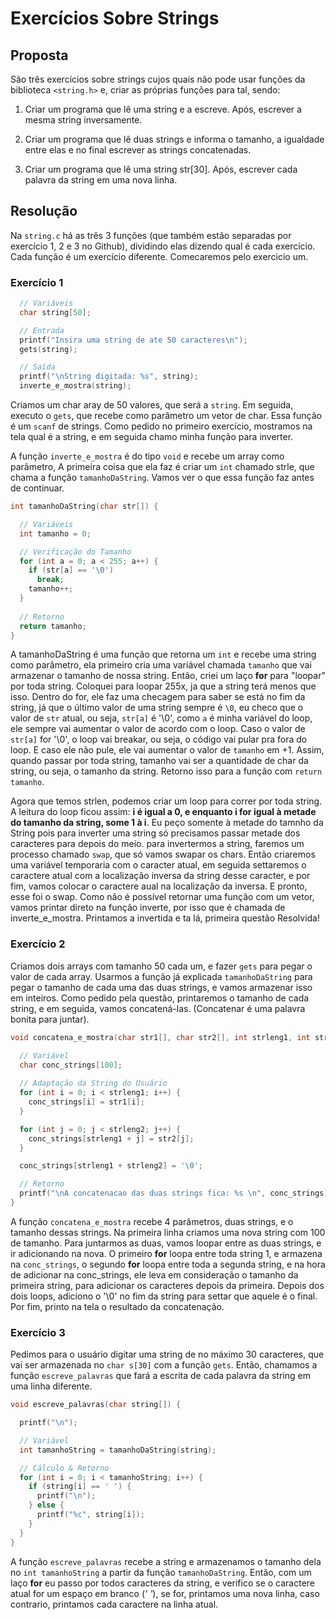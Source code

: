 # Exercícios Sobre Strings

## Proposta

São três exercícios sobre strings cujos quais não pode usar funções da biblioteca `<string.h>` e, criar as próprias funções para tal, sendo:

1. Criar um programa que lê uma string e a escreve. Após, escrever a mesma string inversamente.

2. Criar um programa que lê duas strings e informa o tamanho, a igualdade entre elas e no final escrever as strings concatenadas.

3. Criar um programa que lê uma string str\[30\]. Após, escrever cada palavra da string em uma nova linha.

## Resolução

Na `string.c` há as três 3 funções (que também estão separadas por exercício 1, 2 e 3 no Github), dividindo elas dizendo qual é cada exercício. Cada função é um exercício diferente. Comecaremos pelo exercicio um.

### Exercício 1

```c
  // Variáveis  
  char string[50];

  // Entrada
  printf("Insira uma string de ate 50 caracteres\n");
  gets(string);

  // Saída
  printf("\nString digitada: %s", string);
  inverte_e_mostra(string);  
```

Criamos um char aray de 50 valores, que será a `string`. Em seguida, executo o `gets`, que recebe como parâmetro um vetor de char. Essa função é um `scanf` de strings. Como pedido no primeiro exercício, mostramos na tela qual é a string, e em seguida chamo minha função para inverter.

A função `inverte_e_mostra` é do tipo `void` e recebe um array como parâmetro, A primeira coisa que ela faz é criar um `int` chamado strle, que chama a função `tamanhoDaString`. Vamos ver o que essa função faz antes de continuar.

```c
int tamanhoDaString(char str[]) {

  // Variáveis
  int tamanho = 0;

  // Verificação do Tamanho
  for (int a = 0; a < 255; a++) {
    if (str[a] == '\0')
      break;
    tamanho++;
  }
  
  // Retorno
  return tamanho;
}
```

A tamanhoDaString é uma função que retorna um `int` e recebe uma string como parâmetro, ela primeiro cria uma variável chamada `tamanho` que vai armazenar o tamanho de nossa string. Então, criei um laço **for** para "loopar" por toda string. Coloquei para loopar 255x, ja que a string terá menos que isso. Dentro do for, ele faz uma checagem para saber se está no fim da string, já que o último valor de uma string sempre é `\0`, eu checo que o valor de `str` atual, ou seja, `str[a]` é '\0', como `a` é minha variável do loop, ele sempre vai aumentar o valor de acordo com o loop. Caso o valor de `str[a]` for '\0', o loop vai breakar, ou seja, o código vai pular pra fora do loop.  E caso ele não pule, ele vai aumentar o valor de `tamanho` em +1. Assim, quando passar por toda string, tamanho vai ser a quantidade de char da string, ou seja,  o tamanho da string. Retorno isso para a função com `return tamanho`.

Agora que temos strlen, podemos criar um loop para correr por toda string. A leitura do loop ficou assim: **i é igual a 0, e enquanto i for igual à metade do tamanho da string, some 1 à i**. Eu peço somente à metade do tamnho da String pois para inverter uma string só precisamos passar metade dos caracteres para depois do meio. para invertermos a string, faremos um processo chamado `swap`, que só vamos swapar os chars. Então criaremos uma variável temporaria com o caracter atual, em seguida settaremos o caractere atual com a localização inversa da string desse caracter, e por fim, vamos colocar o caractere aual na localização da inversa. E pronto, esse foi o swap. Como não é possível retornar uma função com um vetor, vamos printar direto na função inverte, por isso que é chamada de inverte_e_mostra. Printamos a invertida e ta lá, primeira questão Resolvida!

### Exercício 2

Criamos dois arrays com tamanho 50 cada um, e fazer `gets` para pegar o valor de cada array. Usarmos a função já explicada `tamanhoDaString` para pegar o tamanho de cada uma das duas strings, e vamos armazenar isso em inteiros. Como pedido pela questão, printaremos o tamanho de cada string, e em seguida, vamos concatená-las. (Concatenar é uma palavra bonita para juntar).

```c
void concatena_e_mostra(char str1[], char str2[], int strleng1, int strleng2) {

  // Variável  
  char conc_strings[100];
  
  // Adaptação da String do Usuário
  for (int i = 0; i < strleng1; i++) {
    conc_strings[i] = str1[i];
  }

  for (int j = 0; j < strleng2; j++) {
    conc_strings[strleng1 + j] = str2[j];
  }

  conc_strings[strleng1 + strleng2] = '\0';

  // Retorno
  printf("\nA concatenacao das duas strings fica: %s \n", conc_strings);
}
```

A função `concatena_e_mostra` recebe 4 parâmetros, duas strings, e o tamanho dessas strings. Na primeira linha criamos uma nova string com 100 de tamanho. Para juntarmos as duas, vamos loopar entre as duas strings, e ir adicionando na nova. O primeiro **for** loopa entre toda string 1, e armazena na `conc_strings`, o segundo **for** loopa entre toda a segunda string, e na hora de adicionar na conc_strings, ele leva em consideração o tamanho da primeira string, para adicionar os caracteres depois da primeira. Depois dos dois loops, adiciono o '\0' no fim da string para settar que aquele é o final. Por fim, printo na tela o resultado da concatenação.

### Exercício 3

Pedimos para o usuário digitar uma string de no máximo 30 caracteres, que vai ser armazenada no `char s[30]` com a função `gets`. Então, chamamos a função `escreve_palavras` que fará a escrita de cada palavra da string em uma linha diferente.

```c
void escreve_palavras(char string[]) {

  printf("\n");

  // Variável
  int tamanhoString = tamanhoDaString(string);

  // Cálculo & Retorno
  for (int i = 0; i < tamanhoString; i++) {
    if (string[i] == ' ') {
      printf("\n");
    } else {
      printf("%c", string[i]);
    }
  }
}
```

A função `escreve_palavras` recebe a string e armazenamos o tamanho dela no `int tamanhoString` a partir da função `tamanhoDaString`. Então, com um laço **for** eu passo por todos caracteres da string, e verifico se o caractere atual for um espaço em branco (_' '_), se for, printamos uma nova linha, caso contrario, printamos cada caractere na linha atual. 

